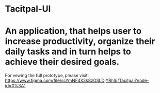 # Tacitpal-UI
# An application, that helps user to increase productivity, organize their daily tasks and in turn helps to achieve their desired goals.
For vewing the full prototype, please visit: https://www.figma.com/file/scYmNF4X3k8zOSLDjYRhSj/Tacitpal?node-id=0%3A1
